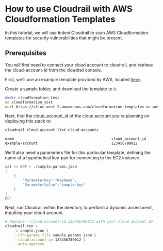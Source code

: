 # How to use Cloudrail with AWS Cloudformation Templates
In this tutorial, we will use Indeni Cloudrail to scan AWS Cloudformation templates for security vulnerabilities that might be present.

## Prerequisites
You will first need to connect your cloud account to cloudrail, and retrieve the cloud-account-id from the cloudrail console.

First, we'll use an example template provided by AWS, located [here](https://s3.us-west-2.amazonaws.com/cloudformation-templates-us-west-2/EC2InstanceWithSecurityGroupSample.template).

Create a sample folder, and download the template to it.

```bash
mkdir cloudformation_test
cd cloudformation_test
curl https://s3.us-west-2.amazonaws.com/cloudformation-templates-us-west-2/EC2InstanceWithSecurityGroupSample.template > sample.json
```

Next, find the cloud_account_id of the cloud account you're planning on deploying this stack to:

```bash
cloudrail cloud-account list-cloud-accounts
```

```txt
name                                             cloud_account_id                      status    last_collected_at
example-account                                  123456789012                          ready     2021-11-24 15:47:28Z
```

We'll also need a parameters file for this particular template, defining the name of a hypothetical key-pair for connecting to the EC2 instance.

```bash
cat << EOF > ./sample.params.json
[
    {
        "ParameterKey":"KeyName",
        "ParameterValue":"sample-key"
    }
]
EOF
```


Next, run Cloudrail within the directory to perform a dynamic assessment, inputting your cloud account.

```bash
# Replace --cloud-account-id 123456789012 with your cloud account ID
cloudrail run \
    -c sample.json \
    --cfn-params-file sample.params.json \
    --cloud-account-id 123456789012 \
    --auto-approve
```
